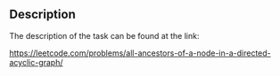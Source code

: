## Description

The description of the task can be found at the link: 

https://leetcode.com/problems/all-ancestors-of-a-node-in-a-directed-acyclic-graph/
